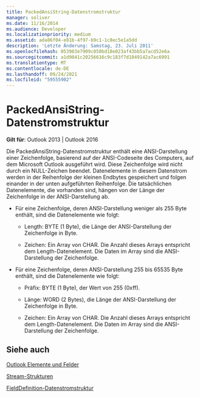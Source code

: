 ```yaml
---
title: PackedAnsiString-Datenstromstruktur
manager: soliver
ms.date: 11/16/2014
ms.audience: Developer
ms.localizationpriority: medium
ms.assetid: ada86f04-e81b-4f97-b9c1-1c8ec5e1a5dd
description: 'Letzte Änderung: Samstag, 23. Juli 2011'
ms.openlocfilehash: 053983e7909c850bd18e023af43bb5a7acd52e6a
ms.sourcegitcommit: a1d9041c20256616c9c183f7d1049142a7ac6991
ms.translationtype: MT
ms.contentlocale: de-DE
ms.lasthandoff: 09/24/2021
ms.locfileid: "59555902"
---
```

# <a name="packedansistring-stream-structure"></a>PackedAnsiString-Datenstromstruktur

  
  
**Gilt für**: Outlook 2013 | Outlook 2016 
  
Die PackedAnsiString-Datenstromstruktur enthält eine ANSI-Darstellung einer Zeichenfolge, basierend auf der ANSI-Codeseite des Computers, auf dem Microsoft Outlook ausgeführt wird. Diese Zeichenfolge wird nicht durch ein NULL-Zeichen beendet. Datenelemente in diesem Datenstrom werden in der Reihenfolge der kleinen Endbytes gespeichert und folgen einander in der unten aufgeführten Reihenfolge. Die tatsächlichen Datenelemente, die vorhanden sind, hängen von der Länge der Zeichenfolge in der ANSI-Darstellung ab.
  
- Für eine Zeichenfolge, deren ANSI-Darstellung weniger als 255 Byte enthält, sind die Datenelemente wie folgt:
    
  - Length: BYTE (1 Byte), die Länge der ANSI-Darstellung der Zeichenfolge in Byte.
    
  - Zeichen: Ein Array von CHAR. Die Anzahl dieses Arrays entspricht dem Length-Datenelement. Die Daten im Array sind die ANSI-Darstellung der Zeichenfolge.
    
- Für eine Zeichenfolge, deren ANSI-Darstellung 255 bis 65535 Byte enthält, sind die Datenelemente wie folgt:
    
  - Präfix: BYTE (1 Byte), der Wert von 255 (0xff).
    
  - Länge: WORD (2 Bytes), die Länge der ANSI-Darstellung der Zeichenfolge in Byte.
    
  - Zeichen: Ein Array von CHAR. Die Anzahl dieses Arrays entspricht dem Length-Datenelement. Die Daten im Array sind die ANSI-Darstellung der Zeichenfolge.
    
## <a name="see-also"></a>Siehe auch



[Outlook Elemente und Felder](outlook-items-and-fields.md)
  
[Stream-Strukturen](stream-structures.md)
  
[FieldDefinition-Datenstromstruktur](fielddefinition-stream-structure.md)

